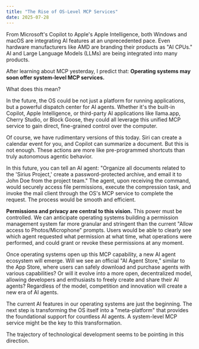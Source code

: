 ```yaml
---
title: "The Rise of OS-Level MCP Services"
date: 2025-07-28
---
```


From Microsoft's Copilot to Apple's Apple Intelligence, both Windows and macOS are integrating AI features at an unprecedented pace. Even hardware manufacturers like AMD are branding their products as "AI CPUs." AI and Large Language Models (LLMs) are being integrated into many products.

After learning about MCP yesterday, I predict that: **Operating systems may soon offer system-level MCP services.**

What does this mean?

In the future, the OS could be not just a platform for running applications, but a powerful dispatch center for AI agents. Whether it's the built-in Copilot, Apple Intelligence, or third-party AI applications like llama.app, Cherry Studio, or Block Goose, they could all leverage this unified MCP service to gain direct, fine-grained control over the computer.

Of course, we have rudimentary versions of this today. Siri can create a calendar event for you, and Copilot can summarize a document. But this is not enough. These actions are more like pre-programmed shortcuts than truly autonomous agentic behavior.

In this future, you can tell an AI agent: "Organize all documents related to the 'Sirius Project,' create a password-protected archive, and email it to John Doe from the project team." The agent, upon receiving the command, would securely access file permissions, execute the compression task, and invoke the mail client through the OS's MCP service to complete the request. The process would be smooth and efficient.

**Permissions and privacy are central to this vision.** This power must be controlled. We can anticipate operating systems building a permission management system far more granular and stringent than the current "Allow access to Photos/Microphone" prompts. Users would be able to clearly see which agent requested what permission at what time, what operations were performed, and could grant or revoke these permissions at any moment.

Once operating systems open up this MCP capability, a new AI agent ecosystem will emerge. Will we see an official "AI Agent Store," similar to the App Store, where users can safely download and purchase agents with various capabilities? Or will it evolve into a more open, decentralized model, allowing developers and enthusiasts to freely create and share their AI agents? Regardless of the model, competition and innovation will create a new era of AI agents.

The current AI features in our operating systems are just the beginning. The next step is transforming the OS itself into a "meta-platform" that provides the foundational support for countless AI agents. A system-level MCP service might be the key to this transformation.

The trajectory of technological development seems to be pointing in this direction.